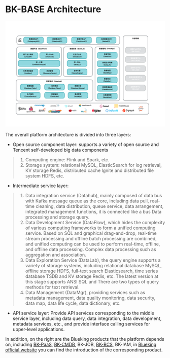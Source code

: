 # BK-BASE Architecture

![](../resource/img/system_arch.png)

The overall platform architecture is divided into three layers:

- Open source component layer: supports a variety of open source and Tencent self-developed big data components

> 1. Computing engine: Flink and Spark, etc.
> 2. Storage system: relational MySQL, ElasticSearch for log retrieval, KV storage Redis, distributed cache Ignite and distributed file system HDFS, etc.

- Intermediate service layer:

> 1. Data integration service (Datahub), mainly composed of data bus with Kafka message queue as the core, including data pull, real-time cleaning, data distribution, queue service, data arrangement, integrated management functions, it is connected like a bus Data processing and storage query.
> 2. Data Development Service (DataFlow), which hides the complexity of various computing frameworks to form a unified computing service. Based on SQL and graphical drag-and-drop, real-time stream processing and offline batch processing are combined, and unified computing can be used to perform real-time, offline, and offline data processing. Complex data processing such as aggregation and association.
> 3. Data Exploration Service (DataLab), the query engine supports a variety of storage systems, including relational database MySQL, offline storage HDFS, full-text search Elasticsearch, time series database TSDB and KV storage Redis, etc. The latest version at this stage supports ANSI SQL and There are two types of query methods for text retrieval.
> 4. Data Management (DataMgr), providing services such as metadata management, data quality monitoring, data security, data map, data life cycle, data dictionary, etc.

- API service layer: Provide API services corresponding to the middle service layer, including data query, data integration, data development, metadata services, etc., and provide interface calling services for upper-level applications.

In addition, on the right are the Blueking products that the platform depends on, including [BK-PaaS](https://github.com/Tencent/bk-PaaS), [BK-CMDB](https://github.com/Tencent/bk-cmdb), BK-JOB, [BK-BCS](https://github.com/Tencent/bk-bcs), BK-IAM, in [Blueking official website](https://bk.tencent.com/download/) you can find the introduction of the corresponding product.

